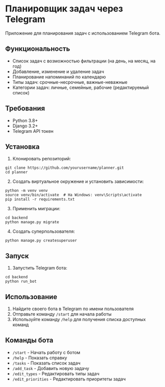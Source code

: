 # Планировщик задач через Telegram

Приложение для планирования задач с использованием Telegram бота.

## Функциональность

- Список задач с возможностью фильтрации (на день, на месяц, на год)
- Добавление, изменение и удаление задач
- Планирование напоминаний по календарю
- Типы задач: срочные-несрочные, важные-неважные
- Категории задач: личные, семейные, рабочие (редактируемый список)

## Требования

- Python 3.8+
- Django 3.2+
- Telegram API токен

## Установка

1. Клонировать репозиторий:
```
git clone https://github.com/yourusername/planner.git
cd planner
```

2. Создать виртуальное окружение и установить зависимости:
```
python -m venv venv
source venv/bin/activate  # На Windows: venv\Scripts\activate
pip install -r requirements.txt
```

3. Применить миграции:
```
cd backend
python manage.py migrate
```

4. Создать суперпользователя:
```
python manage.py createsuperuser
```

## Запуск

1. Запустить Telegram бота:
```
cd backend
python run_bot
```

## Использование

1. Найдите своего бота в Telegram по имени пользователя
2. Отправьте команду `/start` для начала работы
3. Используйте команду `/help` для получения списка доступных команд

## Команды бота

- `/start` - Начать работу с ботом
- `/help` - Показать справку
- `/tasks` - Показать список задач
- `/add_task` - Добавить новую задачу
- `/edit_types` - Редактировать типы задач
- `/edit_priorities` - Редактировать приоритеты задач
